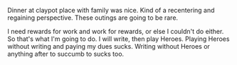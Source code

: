 Dinner at claypot place with family was nice. Kind of a recentering and regaining perspective. These outings are going to be rare.

I need rewards for work and work for rewards, or else I couldn't do either. So that's what I'm going to do. I will write, then play Heroes. Playing Heroes without writing and paying my dues sucks. Writing without Heroes or anything after to succumb to sucks too.
